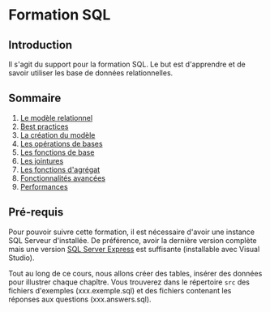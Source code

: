 # Formation SQL

## Introduction

Il s'agit du support pour la formation SQL. Le but est d'apprendre et de savoir utiliser les base de données relationnelles.

## Sommaire

 1. [Le modèle relationnel](./docs/1-relational-model.md)
 1. [Best practices](./docs/2-best-practices.md)
 1. [La création du modèle](./docs/3-ddl-operations.md)
 1. [Les opérations de bases](./docs/4-dml-operations.md)
 1. [Les fonctions de base](./docs/5-basic-functions.md)
 1. [Les jointures](./docs/6-joins.md)
 1. [Les fonctions d'agrégat](./docs/7-aggregates-functions.md)
 1. [Fonctionnalités avancées](./docs/8-advanced-usage.md)
 1. [Performances](./docs/9-performance.md)

## Pré-requis

Pour pouvoir suivre cette formation, il est nécessaire d'avoir une instance SQL Serveur d'installée. De préférence, avoir la dernière version complète mais une version [SQL Server Express](https://www.microsoft.com/en-us/sql-server/sql-server-editions-express) est suffisante (installable avec Visual Studio).

Tout au long de ce cours, nous allons créer des tables, insérer des données pour illustrer chaque chapître. Vous trouverez dans le répertoire `src` des fichiers d'exemples (xxx.exemple.sql) et des fichiers contenant les réponses aux questions (xxx.answers.sql).